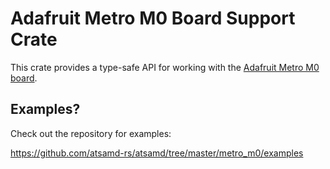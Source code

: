 # Adafruit Metro M0 Board Support Crate

This crate provides a type-safe API for working with the [Adafruit Metro M0
board](https://www.adafruit.com/product/3505).

## Examples?

Check out the repository for examples:

https://github.com/atsamd-rs/atsamd/tree/master/metro_m0/examples
